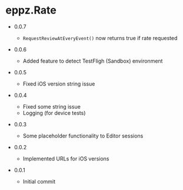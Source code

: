 # eppz.Rate


* 0.0.7

	+ `RequestReviewAtEveryEvent()` now returns true if rate requested

* 0.0.6

	+ Added feature to detect TestFligh (Sandbox) environment

* 0.0.5

	+ Fixed iOS version string issue

* 0.0.4

	+ Fixed some string issue
	+ Logging (for device tests)

* 0.0.3

	+ Some placeholder functionality to Editor sessions

* 0.0.2

	+ Implemented URLs for iOS versions

* 0.0.1

	+ Initial commit